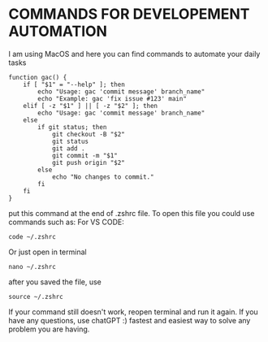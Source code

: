 # COMMANDS FOR DEVELOPEMENT AUTOMATION

I am using MacOS and here you can find commands to automate your daily tasks

```
function gac() {
    if [ "$1" = "--help" ]; then
        echo "Usage: gac 'commit message' branch_name"
        echo "Example: gac 'fix issue #123' main"
    elif [ -z "$1" ] || [ -z "$2" ]; then
        echo "Usage: gac 'commit message' branch_name"
    else
        if git status; then
            git checkout -B "$2"
            git status
            git add .
            git commit -m "$1"
            git push origin "$2"
        else
            echo "No changes to commit."
        fi
    fi
}
```

put this command at the end of .zshrc file.
To open this file you could use commands such as:
For VS CODE:
```
code ~/.zshrc
```

Or just open in terminal
```
nano ~/.zshrc
```

after you saved the file, use 
```
source ~/.zshrc
```

If your command still doesn't work, reopen terminal and run it again. If you have any questions, use chatGPT :) fastest and easiest way to solve any problem you are having.

